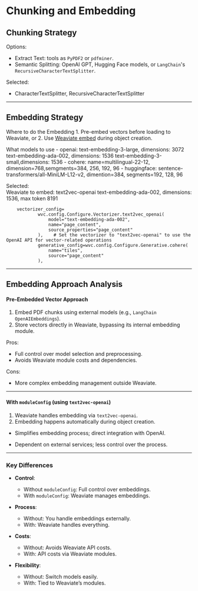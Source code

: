 # Chunking and Embedding


## Chunking Strategy

Options:
- Extract Text: tools as `PyPDF2` or `pdfminer`.
- Semantic Splitting: OpenAI GPT, Hugging Face models, or `LangChain`'s `RecursiveCharacterTextSplitter`.

Selected:
- CharacterTextSplitter, RecursiveCharacterTextSplitter


---

## Embedding Strategy

Where to do the Embedding
    1. Pre-embed vectors before loading to Weaviate, or 
    2. Use [Weaviate embed](https://weaviate.io/developers/weaviate/concepts/vector-quantization) during object creation. 

What models to use
    - openai: 
      text-embedding-3-large, dimensions: 3072 
      text-embedding-ada-002, dimensions: 1536 
      text-embedding-3-small,dimensions: 1536 
    - cohere: 
      name=multilingual-22-12, dimension=768,semgments=384, 256, 192, 96 
    - huggingface: 
    sentence-transformers/all-MiniLM-L12-v2, dimention=384, segments=192, 128, 96 

Selected:  
Weaviate to embed: text2vec-openai text-embedding-ada-002, dimensions: 1536, max token 8191
```
    vectorizer_config=
            wvc.config.Configure.Vectorizer.text2vec_openai(
                model="text-embedding-ada-002",
                name="page_content",
                source_properties="page_content"
            ),    # Set the vectorizer to "text2vec-openai" to use the OpenAI API for vector-related operations
            generative_config=wvc.config.Configure.Generative.cohere(
                name="tiles", 
                source="page_content"
            ),             
```

---
## Embedding Approach Analysis


#### Pre-Embedded Vector Approach

1. Embed PDF chunks using external models (e.g., `LangChain OpenAIEmbeddings`).  
2. Store vectors directly in Weaviate, bypassing its internal embedding module.

Pros:
- Full control over model selection and preprocessing.
- Avoids Weaviate module costs and dependencies.

Cons:
- More complex embedding management outside Weaviate.

---

#### With `moduleConfig` (using `text2vec-openai`)

1. Weaviate handles embedding via `text2vec-openai`.
2. Embedding happens automatically during object creation.

- Simplifies embedding process; direct integration with OpenAI.
  
- Dependent on external services; less control over the process.

---

### Key Differences

- **Control**:  
  - Without `moduleConfig`: Full control over embeddings.  
  - With `moduleConfig`: Weaviate manages embeddings.
  
- **Process**:  
  - Without: You handle embeddings externally.  
  - With: Weaviate handles everything.

- **Costs**:  
  - Without: Avoids Weaviate API costs.  
  - With: API costs via Weaviate modules.

- **Flexibility**:  
  - Without: Switch models easily.  
  - With: Tied to Weaviate’s modules.
